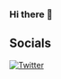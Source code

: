### Hi there 👋

## Socials
[![Twitter](https://img.shields.io/badge/Twitter-1DA1F2?style=for-the-badge&logo=twitter&logoColor=white)](https://twitter.com/Kawamelon)

<!--
**Kawamelonn/Kawamelonn** is a ✨ _special_ ✨ repository because its `README.md` (this file) appears on your GitHub profile.

Here are some ideas to get you started:

- 🔭 I’m currently working on ...
- 🌱 I’m currently learning ...
- 👯 I’m looking to collaborate on ...
- 🤔 I’m looking for help with ...
- 💬 Ask me about ...
- 📫 How to reach me: ...
- 😄 Pronouns: ...
- ⚡ Fun fact: ...
-->
